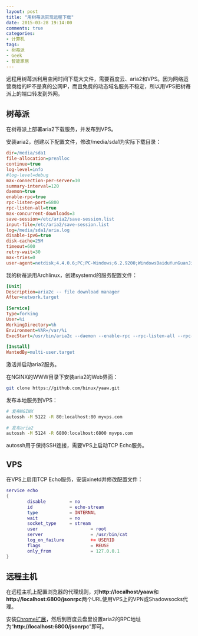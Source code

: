 ```yaml
---
layout: post
title: "用树苺派实现远程下载"
date: 2015-03-28 19:14:00
comments: true
categories:
- 计算机
tags:
- 树苺派
- Geek
- 智能家居
---
```


远程用树苺派利用空闲时间下载大文件，需要百度云、aria2和VPS。因为网络运营商给的IP不是真的公网IP，而且免费的动态域名服务不稳定，所以用VPS把树苺派上的端口转发到外网。

## 树苺派

在树苺派上部署aria2下载服务，并发布到VPS。

安装aria2，创建以下配置文件，修改/media/sda1为实际下载目录：

```ini /etc/aria2/aria2.conf
dir=/media/sda1
file-allocation=prealloc
continue=true
log-level=info
#log-level=debug
max-connection-per-server=10
summary-interval=120
daemon=true
enable-rpc=true
rpc-listen-port=6800
rpc-listen-all=true
max-concurrent-downloads=3
save-session=/etc/aria2/save-session.list
input-file=/etc/aria2/save-session.list
log=/media/sda1/aria.log
disable-ipv6=true
disk-cache=25M
timeout=600
retry-wait=30
max-tries=0
user-agent=netdisk;4.4.0.6;PC;PC-Windows;6.2.9200;WindowsBaiduYunGuanJia
```

我的树苺派用Archlinux，创建systemd的服务配置文件：

```ini /etc/systemd/system/aria2c.service
[Unit]
Description=aria2c -- file download manager
After=network.target
 
[Service]
Type=forking
User=%i
WorkingDirectory=%h
Environment=VAR=/var/%i
ExecStart=/usr/bin/aria2c --daemon --enable-rpc --rpc-listen-all --rpc-allow-origin-all -c -D --conf-path=/etc/aria2/aria2.conf
 
[Install]
WantedBy=multi-user.target
```

激活并启动aria2服务。

在NGINX的WWW目录下安装aria2的Web界面：

```bash
git clone https://github.com/binux/yaaw.git
```

发布本地服务到VPS：

```bash
# 发布NGINX
autossh -M 5122 -R 80:localhost:80 myvps.com
 
# 发布aria2
autossh -M 5124 -R 6800:localhost:6800 myvps.com
```

autossh用于保持SSH连接，需要VPS上启动TCP Echo服务。

## VPS

在VPS上启用TCP Echo服务，安装xinetd并修改配置文件：

```lua /etc/xinet.d/echo-stream
service echo
{
        disable         = no
        id              = echo-stream
        type            = INTERNAL
        wait            = no
        socket_type     = stream
        user                    = root
        server                  = /usr/bin/cat
        log_on_failure          += USERID
        flags                   = REUSE
        only_from               = 127.0.0.1
}
```

## 远程主机

在远程主机上配置浏览器的代理规则，对**http://localhost/yaaw**和**http://localhost:6800/jsonrpc**两个URL使用VPS上的VPN或Shadowsocks代理。

安装[Chrome扩展](https://chrome.google.com/webstore/detail/baiduexporter/mjaenbjdjmgolhoafkohbhhbaiedbkno?utm_source=chrome-app-launcher-info-dialog)，然后到百度云盘里设置aria2的RPC地址为“**http://localhost:6800/jsonrpc**”即可。
